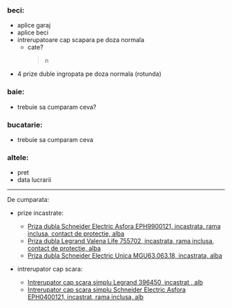 ### beci:
  - aplice garaj
  - aplice beci
  - intrerupatoare cap scapara pe doza normala
    - cate?
      > n
  - 4 prize duble ingropata pe doza normala (rotunda)

### baie:
  - trebuie sa cumparam ceva?

### bucatarie:
  - trebuie sa cumparam ceva

### altele:
  - pret
  - data lucrarii

---

De cumparata:
  - prize incastrate:
    - [Priza dubla Schneider Electric Asfora EPH9900121, incastrata, rama inclusa, contact de protectie, alba](https://www.dedeman.ro/ro/priza-dubla-schneider-electric-asfora-eph9900121-incastrata-rama-inclusa-contact-de-protectie-alba/p/1036842?k=priza%20dubla%20incastrata&apn=1&pn=1&idc=1312&pip=1&osa=1&upf=1)
    - [Priza dubla Legrand Valena Life 755702, incastrata, rama inclusa, contact de protectie, alba](https://www.dedeman.ro/ro/priza-dubla-legrand-valena-life-755702-incastrata-rama-inclusa-contact-de-protectie-alba/p/1043200?k=priza%20dubla%20incastrata&apn=10&pn=1&idc=1312&pip=0&osa=1&upf=1)
    - [Priza dubla Schneider Electric Unica MGU63.063.18, incastrata, alba](https://www.dedeman.ro/ro/priza-dubla-schneider-electric-unica-mgu63-063-18-incastrata-alba/p/1008354?k=priza%20dubla%20incastrata&apn=8&pn=1&idc=1312&pip=0&osa=1&upf=1)

  - intrerupator cap scara:
    - [Intrerupator cap scara simplu Legrand 396450, incastrat , alb](https://www.dedeman.ro/ro/intrerupator-cap-scara-simplu-legrand-396450-incastrat-alb/p/1035479?k=intrerupator%20cap%20scapa&apn=7&pn=1&idc=990&pip=0&osa=1&upf=1)
    - [Intrerupator cap scara simplu Schneider Electric Asfora EPH0400121, incastrat, rama inclusa, alb](https://www.dedeman.ro/ro/intrerupator-cap-scara-simplu-schneider-electric-asfora-eph0400121-incastrat-rama-inclusa-alb/p/1036848?k=intrerupator%20cap%20scapa&apn=8&pn=1&idc=990&pip=0&osa=1&upf=1)
